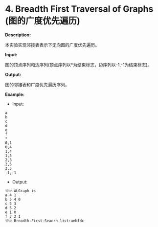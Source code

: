 # 4. Breadth First Traversal of Graphs (图的广度优先遍历) 

**Description:**

本实验实现邻接表表示下无向图的广度优先遍历。

**Input:**

图的顶点序列和边序列(顶点序列以*为结束标志，边序列以-1,-1为结束标志)。

**Output:**

图的邻接表和广度优先遍历序列。

**Example:**

- Input:

```
a
b
c
d
e
f
*
0,1
0,4
1,4
1,5
2,3
2,5
3,5
-1,-1
```

- Output:

```
the ALGraph is
a 4 1
b 5 4 0
c 5 3
d 5 2
e 1 0
f 3 2 1
the Breadth-First-Seacrh list:aebfdc
```
